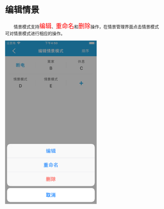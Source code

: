 # 编辑情景

&emsp;&emsp;情景模式支持<font style='color:#ff0000;font-size:20px'>编辑</font>、<font style='color:#ff0000;font-size:20px'>重命名</font>和<font style='color:#ff0000;font-size:20px'>删除</font>操作，在情景管理界面点击情景模式可对情景模式进行相应的操作。

<img src="../images/scene/编辑.png" width = "300" height = "534">